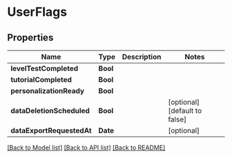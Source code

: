 # UserFlags

## Properties
Name | Type | Description | Notes
------------ | ------------- | ------------- | -------------
**levelTestCompleted** | **Bool** |  | 
**tutorialCompleted** | **Bool** |  | 
**personalizationReady** | **Bool** |  | 
**dataDeletionScheduled** | **Bool** |  | [optional] [default to false]
**dataExportRequestedAt** | **Date** |  | [optional] 

[[Back to Model list]](../README.md#documentation-for-models) [[Back to API list]](../README.md#documentation-for-api-endpoints) [[Back to README]](../README.md)



